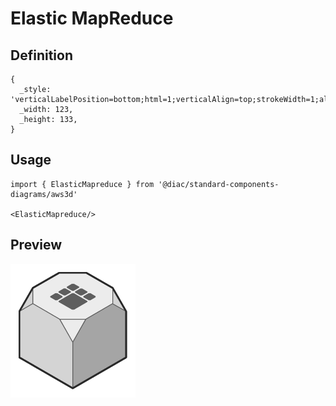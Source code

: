 # Elastic MapReduce

## Definition

```
{
  _style: 'verticalLabelPosition=bottom;html=1;verticalAlign=top;strokeWidth=1;align=center;outlineConnect=0;dashed=0;outlineConnect=0;shape=mxgraph.aws3d.elasticMapReduce;fillColor=#ECECEC;strokeColor=#5E5E5E;aspect=fixed;',
  _width: 123,
  _height: 133,
}
```

## Usage

```
import { ElasticMapreduce } from '@diac/standard-components-diagrams/aws3d'

<ElasticMapreduce/>
```

## Preview

<img src="./elastic-mapreduce.png" width="200"/>
